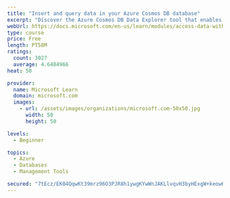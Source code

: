 ```yaml
---
title: "Insert and query data in your Azure Cosmos DB database"
excerpt: "Discover the Azure Cosmos DB Data Explorer tool that enables you to add or modify data. Create stored procedures in JavaScript."
webUrl: https://docs.microsoft.com/en-us/learn/modules/access-data-with-cosmos-db-and-sql-api/
type: course
price: Free
length: PT58M
ratings:
  count: 3027
  average: 4.6484966
heat: 50

provider:
  name: Microsoft Learn
  domain: microsoft.com
  images:
    - url: /assets/images/organizations/microsoft.com-50x50.jpg
      width: 50
      height: 50

levels:
  - Beginner

topics:
  - Azure
  - Databases
  - Management Tools

secured: "7tEcz/EK04QqwKt39mrz96O3PJR8h1ywgKYwWnJAKLlvqvH3byHExgW+keowK7MQT5pQHX6E7N1Ub3tcVd3lfmui7aD9bOrXXlDQR6avEv4FgK9wDL7gHnioZnaPnXxCF++2vmdyKgQWaVTQdDwZHEtxbFi4vS5POURs6Z48if3GQxgVtoifG7MUV+imIMuhdNLQBSLtimwmdFGi5QPUJT0bMRDYVthL7Y9gdODF/933nWmYfeITdZFbKpQ4vi0D+BKCg20Zlf7hHhb6CjsPeUvUy/XP1/pEbxBtKmnak74oxNMtUEaPeQo1h3h3ffZVlRsnuvOHKdxoo/phQBsSsKBQQvDptUJRbv1bc8CzhDYBrSJ5ClfFp+uQk/+1+L6gC5LcAGneh93T0U2LVd12+X/ISnsx4rfjRg+GhRGulfI=;xnHQNl/1aky7tiAEbY2vUw=="
---
```


